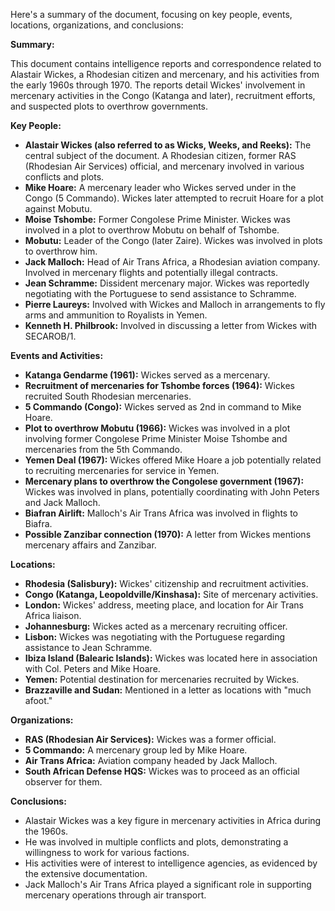 Here's a summary of the document, focusing on key people, events, locations, organizations, and conclusions:

**Summary:**

This document contains intelligence reports and correspondence related to Alastair Wickes, a Rhodesian citizen and mercenary, and his activities from the early 1960s through 1970. The reports detail Wickes' involvement in mercenary activities in the Congo (Katanga and later), recruitment efforts, and suspected plots to overthrow governments.

**Key People:**

*   **Alastair Wickes (also referred to as Wicks, Weeks, and Reeks):** The central subject of the document. A Rhodesian citizen, former RAS (Rhodesian Air Services) official, and mercenary involved in various conflicts and plots.
*   **Mike Hoare:** A mercenary leader who Wickes served under in the Congo (5 Commando). Wickes later attempted to recruit Hoare for a plot against Mobutu.
*   **Moise Tshombe:** Former Congolese Prime Minister. Wickes was involved in a plot to overthrow Mobutu on behalf of Tshombe.
*   **Mobutu:** Leader of the Congo (later Zaire). Wickes was involved in plots to overthrow him.
*   **Jack Malloch:** Head of Air Trans Africa, a Rhodesian aviation company. Involved in mercenary flights and potentially illegal contracts.
*   **Jean Schramme:** Dissident mercenary major. Wickes was reportedly negotiating with the Portuguese to send assistance to Schramme.
*   **Pierre Laureys:** Involved with Wickes and Malloch in arrangements to fly arms and ammunition to Royalists in Yemen.
*   **Kenneth H. Philbrook:** Involved in discussing a letter from Wickes with SECAROB/1.

**Events and Activities:**

*   **Katanga Gendarme (1961):** Wickes served as a mercenary.
*   **Recruitment of mercenaries for Tshombe forces (1964):** Wickes recruited South Rhodesian mercenaries.
*   **5 Commando (Congo):** Wickes served as 2nd in command to Mike Hoare.
*   **Plot to overthrow Mobutu (1966):** Wickes was involved in a plot involving former Congolese Prime Minister Moise Tshombe and mercenaries from the 5th Commando.
*   **Yemen Deal (1967):** Wickes offered Mike Hoare a job potentially related to recruiting mercenaries for service in Yemen.
*   **Mercenary plans to overthrow the Congolese government (1967):** Wickes was involved in plans, potentially coordinating with John Peters and Jack Malloch.
*   **Biafran Airlift:** Malloch's Air Trans Africa was involved in flights to Biafra.
*   **Possible Zanzibar connection (1970):** A letter from Wickes mentions mercenary affairs and Zanzibar.

**Locations:**

*   **Rhodesia (Salisbury):** Wickes' citizenship and recruitment activities.
*   **Congo (Katanga, Leopoldville/Kinshasa):** Site of mercenary activities.
*   **London:** Wickes' address, meeting place, and location for Air Trans Africa liaison.
*   **Johannesburg:** Wickes acted as a mercenary recruiting officer.
*   **Lisbon:** Wickes was negotiating with the Portuguese regarding assistance to Jean Schramme.
*   **Ibiza Island (Balearic Islands):** Wickes was located here in association with Col. Peters and Mike Hoare.
*   **Yemen:** Potential destination for mercenaries recruited by Wickes.
*   **Brazzaville and Sudan:** Mentioned in a letter as locations with "much afoot."

**Organizations:**

*   **RAS (Rhodesian Air Services):** Wickes was a former official.
*   **5 Commando:** A mercenary group led by Mike Hoare.
*   **Air Trans Africa:** Aviation company headed by Jack Malloch.
*   **South African Defense HQS:** Wickes was to proceed as an official observer for them.

**Conclusions:**

*   Alastair Wickes was a key figure in mercenary activities in Africa during the 1960s.
*   He was involved in multiple conflicts and plots, demonstrating a willingness to work for various factions.
*   His activities were of interest to intelligence agencies, as evidenced by the extensive documentation.
*   Jack Malloch's Air Trans Africa played a significant role in supporting mercenary operations through air transport.
